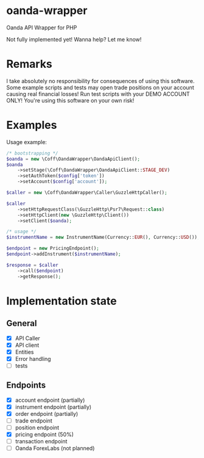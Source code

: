# oanda-wrapper

Oanda API Wrapper for PHP

Not fully implemented yet! Wanna help? Let me know!

# Remarks

I take absolutely no responsibility for consequences of using this
software. Some example scripts and tests may open trade positions
on your account causing real financial losses! Run test scripts with 
your DEMO ACCOUNT ONLY! You're using this software on your own risk!

# Examples

Usage example:

```php
/* bootstrapping */
$oanda = new \Coff\OandaWrapper\OandaApiClient();
$oanda
    ->setStage(\Coff\OandaWrapper\OandaApiClient::STAGE_DEV)
    ->setAuthToken($config['token'])
    ->setAccount($config['account']);

$caller = new \Coff\OandaWrapper\Caller\GuzzleHttpCaller();

$caller
    ->setHttpRequestClass(\GuzzleHttp\Psr7\Request::class)
    ->setHttpClient(new \GuzzleHttp\Client())
    ->setClient($oanda);

/* usage */
$instrumentName = new InstrumentName(Currency::EUR(), Currency::USD());

$endpoint = new PricingEndpoint();
$endpoint->addInstrument($instrumentName);

$response = $caller
    ->call($endpoint)
    ->getResponse();

```

# Implementation state

## General 

- [x] API Caller
- [x] API client
- [x] Entities
- [x] Error handling
- [ ] tests

## Endpoints

- [x] account endpoint (partially)
- [x] instrument endpoint (partially)
- [x] order endpoint (partially)
- [ ] trade endpoint
- [ ] position endpoint
- [x] pricing endpoint (50%)
- [ ] transaction endpoint
- [ ] Oanda ForexLabs (not planned)
